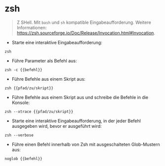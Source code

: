 # zsh

> Z SHell.
> Mit `bash` und `sh` kompatible Eingabeaufforderung.
> Weitere Informationen: <https://zsh.sourceforge.io/Doc/Release/Invocation.html#Invocation>.

- Starte eine interaktive Eingabeaufforderung:

`zsh`

- Führe Parameter als Befehl aus:

`zsh -c {{befehl}}`

- Führe Befehle aus einem Skript aus:

`zsh {{pfad/zu/skript}}`

- Führe Befehle aus einem Skript aus und schreibe die Befehle in die Konsole:

`zsh --xtrace {{pfad/zu/skript}}`

- Starte eine interaktive Eingabeaufforderung, in der jeder Befehl ausgegeben wird, bevor er ausgeführt wird:

`zsh --verbose`

- Führe einen Befehl innerhalb von Zsh mit ausgeschalteten Glob-Mustern aus:

`noglob {{befehl}}`
